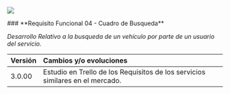 <p align="left">
<img src="https://s14.postimg.org/o92ijo4o1/lifemycargithub.png">
</p>
### **Requisito Funcional 04 - Cuadro de Busqueda**

_Desarrollo Relativo a la busqueda de un vehículo por parte de un usuario del servicio._





| Versión |Cambios y/o evoluciones |
|:------------- |:---------------|
| 3.0.00    | Estudio en Trello de los Requisitos de los servicios similares en el mercado. 



